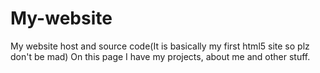 # My-website
 My website host and source code(It is basically my first html5 site so plz don't be mad)
On this page I have my projects, about me and other stuff.